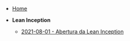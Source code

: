 <!-- docs/_sidebar.md -->
- [Home](/)

- **Lean Inception**
  - [2021-08-01 - Abertura da Lean Inception](/LeanInception/Meetings/31072021LeanInceptionPlanning.md)